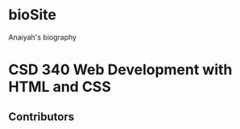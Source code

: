 # bioSite
Anaiyah's biography
<h1>CSD 340 Web Development with HTML and CSS</h1>
<h2>Contributors</h2>
